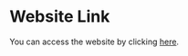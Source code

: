 # Website Link

You can access the website by clicking [here](https://coruscating-brioche-d50469.netlify.app/).
